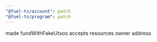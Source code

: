 ```yaml
---
"@fuel-ts/account": patch
"@fuel-ts/program": patch
---
```


made fundWithFakeUtxos accepts resources owner address
